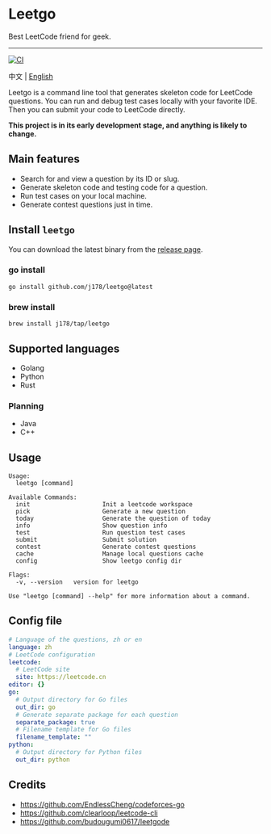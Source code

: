 # Leetgo

Best LeetCode friend for geek.

---

[![CI](https://github.com/j178/leetgo/actions/workflows/ci.yaml/badge.svg)](https://github.com/j178/leetgo/actions/workflows/ci.yaml)

中文 | [English](./README.md)

Leetgo is a command line tool that generates skeleton code for LeetCode questions. You can run and debug test cases locally with your favorite IDE.
Then you can submit your code to LeetCode directly.

**This project is in its early development stage, and anything is likely to change.**

## Main features

- Search for and view a question by its ID or slug.
- Generate skeleton code and testing code for a question.
- Run test cases on your local machine.
- Generate contest questions just in time.

## Install `leetgo`

You can download the latest binary from the [release page](https://github.com/j178/leetgo/releases).

### go install

```shell
go install github.com/j178/leetgo@latest
```

### brew install

```shell
brew install j178/tap/leetgo
```

## Supported languages

- Golang
- Python
- Rust

### Planning

- Java
- C++

## Usage
<!-- BEGIN USAGE -->
```
Usage:
  leetgo [command]

Available Commands:
  init                    Init a leetcode workspace
  pick                    Generate a new question
  today                   Generate the question of today
  info                    Show question info
  test                    Run question test cases
  submit                  Submit solution
  contest                 Generate contest questions
  cache                   Manage local questions cache
  config                  Show leetgo config dir

Flags:
  -v, --version   version for leetgo

Use "leetgo [command] --help" for more information about a command.
```
<!-- END USAGE -->

## Config file
<!-- BEGIN CONFIG -->
```yaml
# Language of the questions, zh or en
language: zh
# LeetCode configuration
leetcode:
  # LeetCode site
  site: https://leetcode.cn
editor: {}
go:
  # Output directory for Go files
  out_dir: go
  # Generate separate package for each question
  separate_package: true
  # Filename template for Go files
  filename_template: ""
python:
  # Output directory for Python files
  out_dir: python
```
<!-- END CONFIG -->

## Credits

- https://github.com/EndlessCheng/codeforces-go
- https://github.com/clearloop/leetcode-cli
- https://github.com/budougumi0617/leetgode

